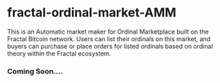# fractal-ordinal-market-AMM
This is an Automatic market maker for Ordinal Marketplace built on the Fractal Bitcoin network. Users can list their ordinals on this market, and buyers can purchase or place orders for listed ordinals based on ordinal theory within the Fractal ecosystem.

### Coming Soon....
